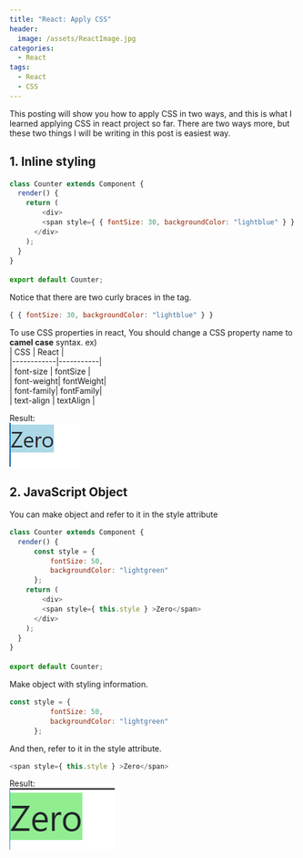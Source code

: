 ```yaml
---
title: "React: Apply CSS"
header:
  image: /assets/ReactImage.jpg
categories:
  - React
tags:
  - React
  - CSS
---
```


This posting will show you how to apply CSS in two ways,
and this is what I learned applying CSS in react project so far.
There are two ways more, but these two things I will be writing in this post is easiest way.

## 1. Inline styling
```js
class Counter extends Component {
  render() { 
    return (
        <div>
        <span style={ { fontSize: 30, backgroundColor: "lightblue" } } >Zero</span>
      </div>
    );
  }
}
 
export default Counter;
```

Notice that there are two curly braces in the tag. 

```js
{ { fontSize: 30, backgroundColor: "lightblue" } }
```

To use CSS properties in react, You should change a CSS property name to **camel case** syntax.
ex)   
| CSS        | React     |  
|------------|-----------|  
| font-size  | fontSize  |  
| font-weight| fontWeight|  
| font-family| fontFamily|  
| text-align | textAlign |  
  
Result:  
![Image install extention](/assets/applyCSS1.png)

## 2. JavaScript Object
You can make object and refer to it in the style attribute
```js
class Counter extends Component {
  render() { 
      const style = {
          fontSize: 50, 
          backgroundColor: "lightgreen"
      };
    return (
        <div>
        <span style={ this.style } >Zero</span>
      </div>
    );
  }
}
 
export default Counter;
```
Make object with styling information.
```js
const style = {
          fontSize: 50, 
          backgroundColor: "lightgreen"
      };
```
And then, refer to it in the style attribute.
```js
<span style={ this.style } >Zero</span>
```
Result:  
![Image install extention](/assets/applyCSS2.png)

